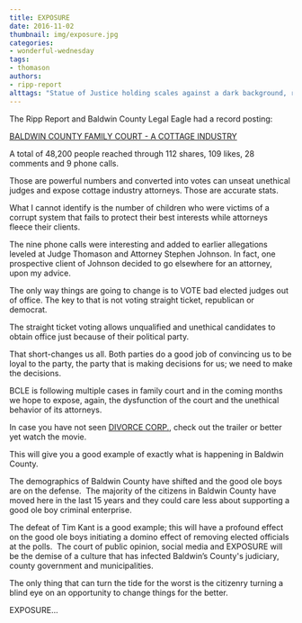 ```yaml
---
title: EXPOSURE
date: 2016-11-02
thumbnail: img/exposure.jpg
categories:
- wonderful-wednesday
tags:
- thomason
authors:
- ripp-report
alttags: "Statue of Justice holding scales against a dark background, representing concerns about Baldwin County Family Court practices"
---
```

The Ripp Report and Baldwin County Legal Eagle had a record posting:

[BALDWIN COUNTY FAMILY COURT - A COTTAGE INDUSTRY](https://rippreport.com/baldwin-county-family-court-a-cottage-industry/)

A total of 48,200 people reached through 112 shares, 109 likes, 28 comments and 9 phone calls.

Those are powerful numbers and converted into votes can unseat unethical judges and expose cottage industry attorneys. Those are accurate stats.

What I cannot identify is the number of children who were victims of a corrupt system that fails to protect their best interests while attorneys fleece their clients.

The nine phone calls were interesting and added to earlier allegations leveled at Judge Thomason and Attorney Stephen Johnson. In fact, one prospective client of Johnson decided to go elsewhere for an attorney, upon my advice.

The only way things are going to change is to VOTE bad elected judges out of office. The key to that is not voting straight ticket, republican or democrat.

The straight ticket voting allows unqualified and unethical candidates to obtain office just because of their political party.

That short-changes us all. Both parties do a good job of convincing us to be loyal to the party, the party that is making decisions for us; we need to make the decisions.

BCLE is following multiple cases in family court and in the coming months we hope to expose, again, the dysfunction of the court and the unethical behavior of its attorneys.

In case you have not seen [DIVORCE CORP.](http://www.divorcecorp.com), check out the trailer or better yet watch the movie.

This will give you a good example of exactly what is happening in Baldwin County.

The demographics of Baldwin County have shifted and the good ole boys are on the defense.  The majority of the citizens in Baldwin County have moved here in the last 15 years and they could care less about supporting a good ole boy criminal enterprise.

The defeat of Tim Kant is a good example; this will have a profound effect on the good ole boys initiating a domino effect of removing elected officials at the polls.  The court of public opinion, social media and EXPOSURE will be the demise of a culture that has infected Baldwin’s County's judiciary, county government and municipalities.

The only thing that can turn the tide for the worst is the citizenry turning a blind eye on an opportunity to change things for the better.

EXPOSURE...
